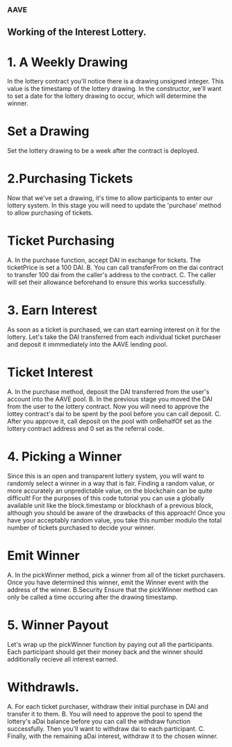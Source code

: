 ### AAVE

## Working of the Interest Lottery.

# 1. A Weekly Drawing

In the lottery contract you'll notice there is a drawing unsigned integer. 
This value is the timestamp of the lottery drawing.
In the constructor, we'll want to set a date for the lottery drawing to occur, which will determine the winner.

# Set a Drawing
Set the lottery drawing to be a week after the contract is deployed.

# 2.Purchasing Tickets

Now that we've set a drawing, it's time to allow participants to enter our lottery system.
In this stage you will need to update the 'purchase' method to allow purchasing of tickets.

# Ticket Purchasing
A. In the purchase function, accept DAI in exchange for tickets. The ticketPrice is set a 100 DAI.
B. You can call transferFrom on the dai contract to transfer 100 dai from the caller's address to the contract. 
C. The caller will set their allowance beforehand to ensure this works successfully.

# 3. Earn Interest

As soon as a ticket is purchased, we can start earning interest on it for the lottery. 
Let's take the DAI transferred from each individual ticket purchaser and deposit it immmediately into the AAVE lending pool.

# Ticket Interest
A. In the purchase method, deposit the DAI transferred from the user's account into the AAVE pool.
B. In the previous stage you moved the DAI from the user to the lottery contract. Now you will need to approve the lottey contract's dai to be spent by the pool before you can call deposit.
C. After you approve it, call deposit on the pool with onBehalfOf set as the lottery contract address and 0 set as the referral code.

# 4. Picking a Winner

Since this is an open and transparent lottery system, you will want to randomly select a winner in a way that is fair.
Finding a random value, or more accurately an unpredictable value, on the blockchain can be quite difficult! For the purposes of this code tutorial you can use a globally available unit like the block.timestamp or blockhash of a previous block, 
although you should be aware of the drawbacks of this approach!
Once you have your acceptably random value, you take this number modulo the total number of tickets purchased to decide your winner.

# Emit Winner
A. In the pickWinner method, pick a winner from all of the ticket purchasers. Once you have determined this winner, emit the Winner event with the address of the winner.
B.Security
Ensure that the pickWinner method can only be called a time occuring after the drawing timestamp.

# 5. Winner Payout

Let's wrap up the pickWinner function by paying out all the participants.
Each participant should get their money back and the winner should additionally recieve all interest earned.

# Withdrawls.
A. For each ticket purchaser, withdraw their initial purchase in DAI and transfer it to them.
B. You will need to approve the pool to spend the lottery's aDai balance before you can call the withdraw function successfully. Then you'll want to withdraw dai to each participant.
C. Finally, with the remaining aDai interest, withdraw it to the chosen winner.
